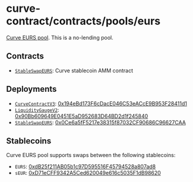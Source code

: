 # curve-contract/contracts/pools/eurs

[Curve EURS pool](https://www.curve.fi/eurs). This is a no-lending pool.

## Contracts

- [`StableSwapEURS`](StableSwapEURS.vy): Curve stablecoin AMM contract

## Deployments

- [`CurveContractV3`](../../tokens/CurveTokenV3.vy): [0x194eBd173F6cDacE046C53eACcE9B953F28411d1](https://etherscan.io/address/0x194eBd173F6cDacE046C53eACcE9B953F28411d1)
- [`LiquidityGaugeV2`](https://github.com/curvefi/curve-dao-contracts/blob/master/contracts/gauges/LiquidityGaugeV2.vy): [0x90Bb609649E0451E5aD952683D64BD2d1f245840](https://etherscan.io/address/0x90Bb609649E0451E5aD952683D64BD2d1f245840)
- [`StableSwapEURS`](StableSwapEURS.vy): [0x0Ce6a5fF5217e38315f87032CF90686C96627CAA](https://etherscan.io/address/0x0Ce6a5fF5217e38315f87032CF90686C96627CAA)

## Stablecoins

Curve EURS pool supports swaps between the following stablecoins:

- `EURS`: [0xdB25f211AB05b1c97D595516F45794528a807ad8](https://etherscan.io/address/0xdB25f211AB05b1c97D595516F45794528a807ad8)
- `sEUR`: [0xD71eCFF9342A5Ced620049e616c5035F1dB98620](https://etherscan.io/address/0xD71eCFF9342A5Ced620049e616c5035F1dB98620)

